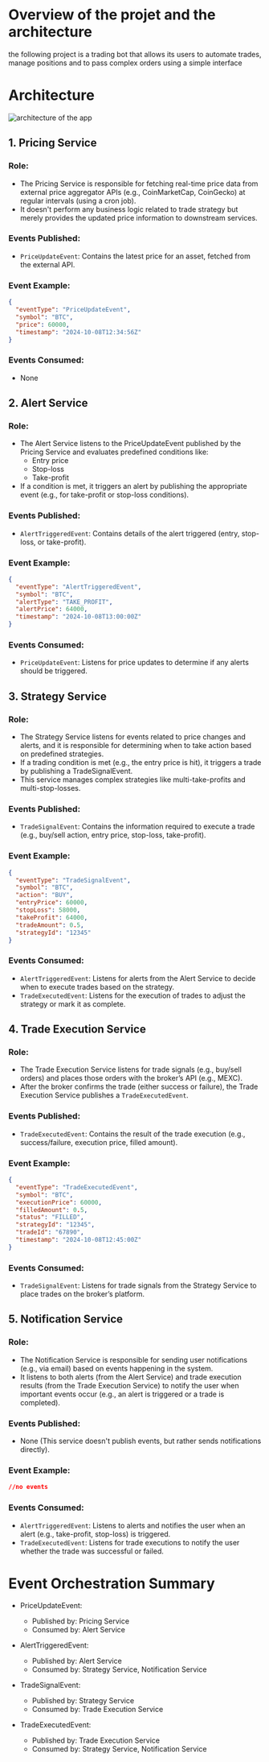 # Overview of the projet and the architecture
the following project is a trading bot that allows its users to automate trades, manage positions and to pass complex orders using a simple interface

# Architecture
![architecture of the app](./archi.png "Title")
## 1. Pricing Service
### Role:
- The Pricing Service is responsible for fetching real-time price data from external price aggregator APIs (e.g., CoinMarketCap, CoinGecko) at regular intervals (using a cron job).
- It doesn't perform any business logic related to trade strategy but merely provides the updated price information to downstream services.
### Events Published:
- ```PriceUpdateEvent```: Contains the latest price for an asset, fetched from the external API.
### Event Example:
```json
{
  "eventType": "PriceUpdateEvent",
  "symbol": "BTC",
  "price": 60000,
  "timestamp": "2024-10-08T12:34:56Z"
}
```
### Events Consumed:
- None

## 2. Alert Service
### Role:
- The Alert Service listens to the PriceUpdateEvent published by the Pricing Service and evaluates predefined conditions like:
    - Entry price
    - Stop-loss
    - Take-profit
- If a condition is met, it triggers an alert by publishing the appropriate event (e.g., for take-profit or stop-loss conditions).
### Events Published:
- ```AlertTriggeredEvent```: Contains details of the alert triggered (entry, stop-loss, or take-profit).
### Event Example:
```json
{
  "eventType": "AlertTriggeredEvent",
  "symbol": "BTC",
  "alertType": "TAKE_PROFIT",
  "alertPrice": 64000,
  "timestamp": "2024-10-08T13:00:00Z"
}
```
### Events Consumed:
- ```PriceUpdateEvent```: Listens for price updates to determine if any alerts should be triggered.

## 3. Strategy Service
### Role:
- The Strategy Service listens for events related to price changes and alerts, and it is responsible for determining when to take action based on predefined strategies.
- If a trading condition is met (e.g., the entry price is hit), it triggers a trade by publishing a TradeSignalEvent.
- This service manages complex strategies like multi-take-profits and multi-stop-losses.
### Events Published:
- ```TradeSignalEvent```: Contains the information required to execute a trade (e.g., buy/sell action, entry price, stop-loss, take-profit).
### Event Example:
```json
{
  "eventType": "TradeSignalEvent",
  "symbol": "BTC",
  "action": "BUY",
  "entryPrice": 60000,
  "stopLoss": 58000,
  "takeProfit": 64000,
  "tradeAmount": 0.5,
  "strategyId": "12345"
}
```
### Events Consumed:
- ```AlertTriggeredEvent```: Listens for alerts from the Alert Service to decide when to execute trades based on the strategy.
- ```TradeExecutedEvent```: Listens for the execution of trades to adjust the strategy or mark it as complete.

## 4. Trade Execution Service
### Role:
- The Trade Execution Service listens for trade signals (e.g., buy/sell orders) and places those orders with the broker’s API (e.g., MEXC).
- After the broker confirms the trade (either success or failure), the Trade Execution Service publishes a ```TradeExecutedEvent```.
### Events Published:
- ```TradeExecutedEvent```: Contains the result of the trade execution (e.g., success/failure, execution price, filled amount).
### Event Example:
```json
{
  "eventType": "TradeExecutedEvent",
  "symbol": "BTC",
  "executionPrice": 60000,
  "filledAmount": 0.5,
  "status": "FILLED",
  "strategyId": "12345",
  "tradeId": "67890",
  "timestamp": "2024-10-08T12:45:00Z"
}
```
### Events Consumed:
- ```TradeSignalEvent```: Listens for trade signals from the Strategy Service to place trades on the broker’s platform.

## 5. Notification Service
### Role:
- The Notification Service is responsible for sending user notifications (e.g., via email) based on events happening in the system.
- It listens to both alerts (from the Alert Service) and trade execution results (from the Trade Execution Service) to notify the user when important events occur (e.g., an alert is triggered or a trade is completed).
### Events Published:
- None (This service doesn't publish events, but rather sends notifications directly).
### Event Example:
```json
//no events
```
### Events Consumed:
- ```AlertTriggeredEvent```: Listens to alerts and notifies the user when an alert (e.g., take-profit, stop-loss) is triggered.
- ```TradeExecutedEvent```: Listens for trade executions to notify the user whether the trade was successful or failed.

# Event Orchestration Summary

- PriceUpdateEvent:
    - Published by: Pricing Service
    - Consumed by: Alert Service

- AlertTriggeredEvent:
    - Published by: Alert Service
    - Consumed by: Strategy Service, Notification Service

- TradeSignalEvent:
    - Published by: Strategy Service
    - Consumed by: Trade Execution Service

- TradeExecutedEvent:
    - Published by: Trade Execution Service
    - Consumed by: Strategy Service, Notification Service